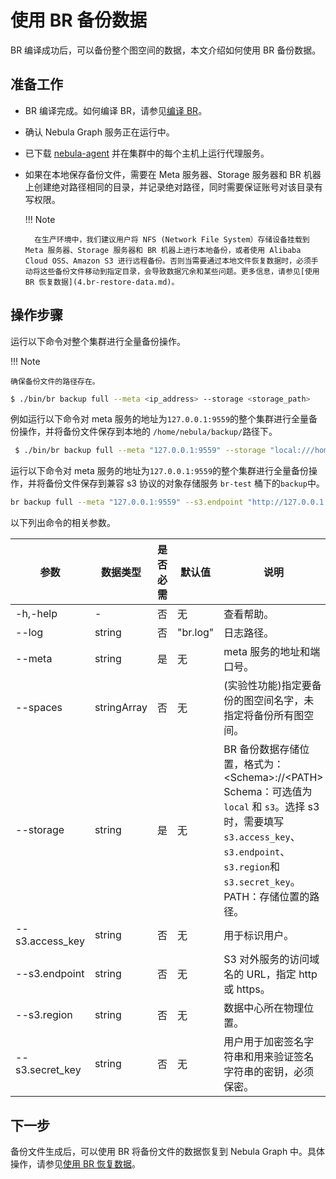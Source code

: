# 使用 BR 备份数据

BR 编译成功后，可以备份整个图空间的数据，本文介绍如何使用 BR 备份数据。

## 准备工作

- BR 编译完成。如何编译 BR，请参见[编译 BR](2.compile-br.md)。
  
- 确认 Nebula Graph 服务正在运行中。

- 已下载 [nebula-agent](https://github.com/vesoft-inc/nebula-agent) 并在集群中的每个主机上运行代理服务。

- 如果在本地保存备份文件，需要在 Meta 服务器、Storage 服务器和 BR 机器上创建绝对路径相同的目录，并记录绝对路径，同时需要保证账号对该目录有写权限。

  !!! Note

        在生产环境中，我们建议用户将 NFS (Network File System）存储设备挂载到 Meta 服务器、Storage 服务器和 BR 机器上进行本地备份，或者使用 Alibaba Cloud OSS、Amazon S3 进行远程备份。否则当需要通过本地文件恢复数据时，必须手动将这些备份文件移动到指定目录，会导致数据冗余和某些问题。更多信息，请参见[使用 BR 恢复数据](4.br-restore-data.md)。

## 操作步骤

运行以下命令对整个集群进行全量备份操作。

!!! Note

    确保备份文件的路径存在。

```bash
$ ./bin/br backup full --meta <ip_address> --storage <storage_path>
```

例如运行以下命令对 meta 服务的地址为`127.0.0.1:9559`的整个集群进行全量备份操作，并将备份文件保存到本地的 `/home/nebula/backup/`路径下。

```bash
 $ ./bin/br backup full --meta "127.0.0.1:9559" --storage "local:///home/nebula/backup/"
```

运行以下命令对 meta 服务的地址为`127.0.0.1:9559`的整个集群进行全量备份操作，并将备份文件保存到兼容 s3 协议的对象存储服务 `br-test` 桶下的`backup`中。
```bash
br backup full --meta "127.0.0.1:9559" --s3.endpoint "http://127.0.0.1:9000" --storage="s3://br-test/backup/" --s3.access_key=minioadmin --s3.secret_key=minioadmin --s3.region=default
```

以下列出命令的相关参数。

| 参数 | 数据类型 | 是否必需 | 默认值 | 说明 |
| --- | --- | --- | --- | --- |
| -h,-help | - | 否 | 无 | 查看帮助。 |
| --log | string | 否 | "br.log" | 日志路径。 |
| --meta | string | 是| 无 | meta 服务的地址和端口号。 |
| --spaces | stringArray | 否 | 无 | (实验性功能)指定要备份的图空间名字，未指定将备份所有图空间。 |
| --storage | string | 是 | 无 | BR 备份数据存储位置，格式为：\<Schema\>://\<PATH\> <br>Schema：可选值为 `local` 和 `s3`。选择 s3 时，需要填写`s3.access_key`、`s3.endpoint`、`s3.region`和 `s3.secret_key`。<br>PATH：存储位置的路径。|
| --s3.access_key | string | 否 | 无 | 用于标识用户。 |
| --s3.endpoint | string | 否 | 无 | S3 对外服务的访问域名的 URL，指定 http 或 https。 |
| --s3.region | string | 否 | 无 | 数据中心所在物理位置。 |
| --s3.secret_key| string | 否 | 无 | 用户用于加密签名字符串和用来验证签名字符串的密钥，必须保密。 |

## 下一步

备份文件生成后，可以使用 BR 将备份文件的数据恢复到 Nebula Graph 中。具体操作，请参见[使用 BR 恢复数据](4.br-restore-data.md)。
